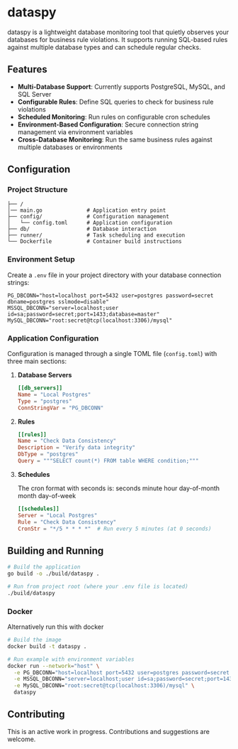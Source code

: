 # dataspy

dataspy is a lightweight database monitoring tool that quietly observes your databases for business rule violations. It supports running SQL-based rules against multiple database types and can schedule regular checks.

## Features

- **Multi-Database Support**: Currently supports PostgreSQL, MySQL, and SQL Server
- **Configurable Rules**: Define SQL queries to check for business rule violations
- **Scheduled Monitoring**: Run rules on configurable cron schedules
- **Environment-Based Configuration**: Secure connection string management via environment variables
- **Cross-Database Monitoring**: Run the same business rules against multiple databases or environments

## Configuration

### Project Structure

```none
├── /
│── main.go              # Application entry point
├── config/              # Configuration management
│   └── config.toml      # Application configuration
├── db/                  # Database interaction
├── runner/              # Task scheduling and execution
└── Dockerfile           # Container build instructions
```

### Environment Setup

Create a `.env` file in your project directory with your database connection strings:

```env
PG_DBCONN="host=localhost port=5432 user=postgres password=secret dbname=postgres sslmode=disable"
MSSQL_DBCONN="server=localhost;user id=sa;password=secret;port=1433;database=master"
MySQL_DBCONN="root:secret@tcp(localhost:3306)/mysql"
```

### Application Configuration

Configuration is managed through a single TOML file (`config.toml`) with three main sections:

1. **Database Servers**

    ```toml
    [[db_servers]]
    Name = "Local Postgres"
    Type = "postgres"
    ConnStringVar = "PG_DBCONN"
    ```

1. **Rules**

    ```toml
    [[rules]]
    Name = "Check Data Consistency"
    Description = "Verify data integrity"
    DbType = "postgres"
    Query = """SELECT count(*) FROM table WHERE condition;"""
    ```

1. **Schedules**

    The cron format with seconds is:
    seconds minute hour day-of-month month day-of-week

    ```toml
    [[schedules]]
    Server = "Local Postgres"
    Rule = "Check Data Consistency"
    CronStr = "*/5 * * * *"  # Run every 5 minutes (at 0 seconds)
    ```

## Building and Running

```bash
# Build the application
go build -o ./build/dataspy .

# Run from project root (where your .env file is located)
./build/dataspy
```

### Docker

Alternatively run this with docker

```bash
# Build the image
docker build -t dataspy .

# Run example with environment variables
docker run --network="host" \
  -e PG_DBCONN="host=localhost port=5432 user=postgres password=secret dbname=postgres" \
  -e MSSQL_DBCONN="server=localhost;user id=sa;password=secret;port=1433;database=master" \
  -e MySQL_DBCONN="root:secret@tcp(localhost:3306)/mysql" \
  dataspy
```

## Contributing

This is an active work in progress. Contributions and suggestions are welcome.
